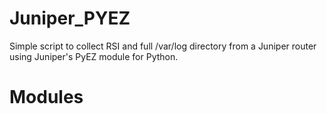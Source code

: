 # Juniper_PYEZ
Simple script to collect RSI and full /var/log directory from a Juniper router using Juniper's PyEZ module for Python.

# Modules
